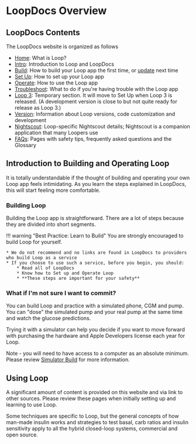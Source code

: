 # LoopDocs Overview

## LoopDocs Contents

The LoopDocs website is organized as follows

* [Home](../index.md): What is Loop?
* [Intro](overview-intro.md): Introduction to Loop and LoopDocs
* [Build](../build/overview.md): How to build your Loop app the first time, or [update](../build/updating.md) next time
* [Set Up](../operation/overview.md): How to set up your Loop app
* [Operate](../operation/loop/open-loop.md): How to use the Loop app
* [Troubleshoot](../troubleshooting/overview.md): What to do if you're having trouble with the Loop app
* [Loop 3](../loop-3/loop-3-overview.md): Temporary section. It will move to Set Up when Loop 3 is released. (A development version is close to but not quite ready for release as Loop 3.)
* [Version](../version/overview-version.md): Information about Loop versions, code customization and development
* [Nightscout](../nightscout/overview.md): Loop-specific Nightscout details; Nightscout is a companion application that many Loopers use
* [FAQs](../faqs/overview-faqs.md): Pages with safety tips, frequently asked questions and the Glossary

## Introduction to Building and Operating Loop

It is totally understandable if the thought of building and operating your own Loop app feels intimidating. As you learn the steps explained in LoopDocs, this will start feeling more comfortable.


### Building Loop

Building the Loop app is straightforward. There are a lot of steps because they are divided into short segments.

!!! warning "Best Practice: Learn to Build"
    You are strongly encouraged to build Loop for yourself. 

    * We do not recommend and no links are found in LoopDocs to providers who build Loop as a service
    * If you choose to use such a service, before you begin, you should:
        * Read all of LoopDocs
        * Know how to Set up and Operate Loop
        * **These steps are important for your safety**

### What if I'm not sure I want to commit?

You can build Loop and practice with a simulated phone, CGM and  pump. You can "dose" the simulated pump and your real pump at the same time and watch the glucose predictions.

Trying it with a simulator can help you decide if you want to move forward with purchasing the hardware and Apple Developers license each year for Loop.

Note - you will need to have access to a computer as an absolute minimum. Please review [Simulator Build](../version/simulator.md) for more information.

## Using Loop

A significant amount of content is provided on this website and via link to other sources. Please review these pages when initially setting up and learning to use Loop.

Some techniques are specific to Loop, but the general concepts of how man-made insulin works and strategies to test basal, carb ratios and insulin sensitivity apply to all the hybrid closed-loop systems, commercial and open source.

